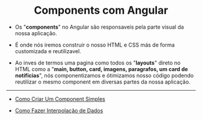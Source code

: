 <h1 align="center">Components com Angular</h1>

  - Os "**components**" no Angular são responsaveis pela parte visual da nossa aplicação.

  - É onde nós iremos construir o nosso HTML e CSS más de forma customizada e reutilizavel.
  
  - Ao inves de termos uma pagina como todos os "**layouts**" direto no HTML como a "**main, button, card, imagens, paragrafos, um card de notificias**", nós componentizamos e ótimizamos nosso código podendo reutilizar o mesmo component em diversas partes da nossa aplicação.

___
- [Como Criar Um Component Simples](https://github.com/henferreirapro/estudos-angular/blob/3-components-angular/1-criar-component.md)

- [Como Fazer Interpolação de Dados](https://github.com/henferreirapro/estudos-angular/blob/3-components-angular/2-interpolar-dados.md)